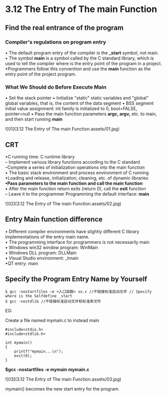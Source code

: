 # 3.12 The Entry of The main Function



## Find the real entrance of the program

### Compiler's regulations on program entry

• The default program entry of the compiler is the **_start** symbol, not main.
• The symbol **main** is a symbol called by the C standard library, which is used to tell the compiler where is the entry point of the program in a project.
•Programmers follow this convention and use the **main** function as the entry point of the project program.

### What We Should do Before Execute Main

• Set the stack pointer
• Initialize "static" static variables and "global" global variables, that is, the content of the data segment
• BSS segment initial value assignment: int family is initialized to 0, bool=FALSE, pointer=null
• Pass the main function parameters **argc, argv,** etc. to main, and then start running **main**

![01](3.12 The Entry of The main Function.assets/01.jpg)



## CRT 

•C running time: C runtime library  
	– Implement various library functions according to the C standard  
	–Complete a series of initialization operations into the main function  
		• The basic stack environment and process environment of C running  
		•Loading and release, initialization, cleaning, etc. of dynamic libraries  
		**•Pass parameters to the main function and call the main function**  
		• After the main function return exits (return 0), call the **exit** function  
	– Leave it to the programmer Programming the default interface: **main**  

![02](3.12 The Entry of The main Function.assets/02.jpg)



## Entry Main function difference

• Different compiler environments have slightly different C library implementations of the entry main name.  
• The programming interface for programmers is not necessarily main  
• Windows win32 window program: WinMain  
• Windows DLL program: DLLMain  
• Visual Studio environment: _tmain  
•QT entry: main  



## Specify the Program Entry Name by Yourself

```shell
$ gcc -nostartfiles –e <入口函数> xx.c //不链接标准启动文件 // Specify where is the Selfdefine _start
$ gcc -nostdlib //不链接标准启动文件和标准库文件
```

EG:

Create a file named mymain.c to instead main

```
#include<stdio.h>
#include<stdlib.h>

int mymain()
{
	printf("mymain...\n");
	exit(0);
}
```

**$gcc -nostartfiles -e mymain mymain.c**



![03](3.12 The Entry of The main Function.assets/03.jpg)

mymain() becomes the new start entry for the program.

